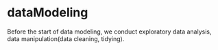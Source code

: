 # dataModeling
Before the start of data modeling, we conduct exploratory data analysis, data manipulation(data cleaning, tidying).